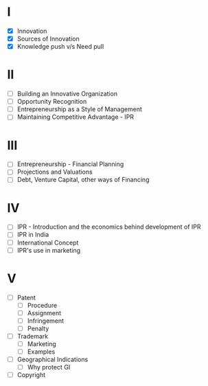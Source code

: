 # I
- [x] Innovation
- [x] Sources of Innovation
- [x] Knowledge push v/s Need pull
# II
- [ ] Building an Innovative Organization
- [ ] Opportunity Recognition
- [ ] Entrepreneurship as a Style of Management
- [ ] Maintaining Competitive Advantage - IPR
# III
- [ ] Entrepreneurship - Financial Planning
- [ ] Projections and Valuations
- [ ] Debt, Venture Capital, other ways of Financing
# IV
- [ ] IPR - Introduction and the economics behind development of IPR
- [ ] IPR in India
- [ ] International Concept
- [ ] IPR's use in marketing
# V
- [ ] Patent
	- [ ] Procedure
	- [ ] Assignment
	- [ ] Infringement
	- [ ] Penalty
- [ ] Trademark
	- [ ] Marketing
	- [ ] Examples
- [ ] Geographical Indications
	- [ ] Why protect GI
- [ ] Copyright
